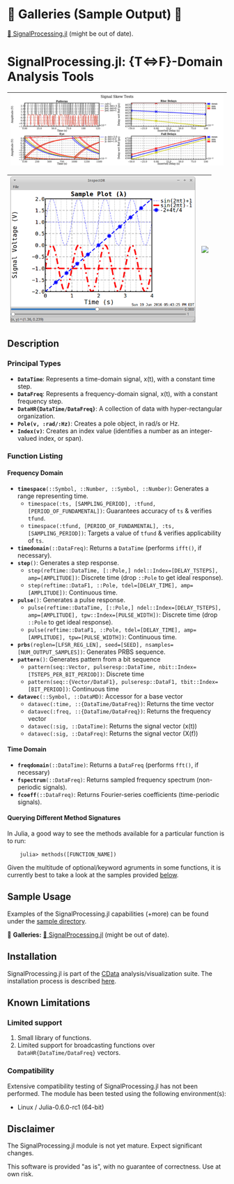 # :art: Galleries (Sample Output) :art:

[:satellite: SignalProcessing.jl](https://github.com/ma-laforge/FileRepo/tree/master/SignalProcessing/sampleplots/README.md) (might be out of date).

# SignalProcessing.jl: {T&hArr;F}-Domain Analysis Tools

| <img src="https://github.com/ma-laforge/FileRepo/blob/master/SignalProcessing/sampleplots/demo15.png" width="850"> |
| :---: |

| <img src="https://github.com/ma-laforge/FileRepo/blob/master/InspectDR/sampleplots/demo1.png" width="425"> | <img src="https://github.com/ma-laforge/FileRepo/blob/master/InspectDR/sampleplots/demo17.png" width="425"> |
| :---: | :---: |

## Description

### Principal Types

- **`DataTime`**: Represents a time-domain signal, x(t), with a constant time step.
- **`DataFreq`**: Represents a frequency-domain signal, x(t), with a constant frequency step.
- **`DataHR{DataTime/DataFreq}`**: A collection of data with hyper-rectangular organization.
- **`Pole(v, :rad/:Hz)`**: Creates a pole object, in rad/s or Hz.
- **`Index(v)`**: Creates an index value (identifies a number as an integer-valued index, or span).


### Function Listing

#### Frequency Domain

- **`timespace`**`(::Symbol, ::Number, ::Symbol, ::Number)`: Generates a range representing time.
  - `timespace(:ts, [SAMPLING_PERIOD], :tfund, [PERIOD_OF_FUNDAMENTAL])`: Guarantees accuracy of `ts` & verifies `tfund`.
  - `timespace(:tfund, [PERIOD_OF_FUNDAMENTAL], :ts, [SAMPLING_PERIOD])`: Targets a value of `tfund` & verifies applicability of `ts`.
- **`timedomain`**`(::DataFreq)`: Returns a `DataTime` (performs `ifft()`, if necessary).
- **`step`**`()`: Generates a step response.
  - `step(reftime::DataTime, [::Pole,] ndel::Index=[DELAY_TSTEPS], amp=[AMPLITUDE])`: Discrete time (drop `::Pole` to get ideal response).
  - `step(reftime::DataF1, ::Pole, tdel=[DELAY_TIME], amp=[AMPLITUDE])`: Continuous time.
- **`pulse`**`()`: Generates a pulse response.
  - `pulse(reftime::DataTime, [::Pole,] ndel::Index=[DELAY_TSTEPS], amp=[AMPLITUDE], tpw::Index=[PULSE_WIDTH])`: Discrete time (drop `::Pole` to get ideal response).
  - `pulse(reftime::DataF1, ::Pole, tdel=[DELAY_TIME], amp=[AMPLITUDE], tpw=[PULSE_WIDTH])`: Continuous time.
- **`prbs`**`(reglen=[LFSR_REG_LEN], seed=[SEED], nsamples=[NUM_OUTPUT_SAMPLES])`: Generates PRBS sequence.
- **`pattern`**`()`: Generates pattern from a bit sequence
  - `pattern(seq::Vector, pulseresp::DataTime, nbit::Index=[TSTEPS_PER_BIT_PERIOD])`: Discrete time
  - `pattern(seq::{Vector/DataF1}, pulseresp::DataF1, tbit::Index=[BIT_PERIOD])`: Continuous time
- **`datavec`**`(::Symbol, ::DataMD)`: Accessor for a base vector
  - `datavec(:time, ::{DataTime/DataFreq})`: Returns the time vector
  - `datavec(:freq, ::{DataTime/DataFreq})`: Returns the frequency vector
  - `datavec(:sig, ::DataTime)`: Returns the signal vector (x(t))
  - `datavec(:sig, ::DataFreq)`: Returns the signal vector (X(f))

#### Time Domain

- **`freqdomain`**`(::DataTime)`: Returns a `DataFreq` (performs `fft()`, if necessary)
- **`fspectrum`**`(::DataFreq)`: Returns sampled frequency spectrum (non-periodic signals).
- **`fcoeff`**`(::DataFreq)`: Returns Fourier-series coefficients (time-periodic signals).

#### Querying Different Method Signatures

In Julia, a good way to see the methods available for a particular function is to run:

		julia> methods([FUNCTION_NAME])

Given the multitude of optional/keyword agruments in some functions, it is currently best to take a look at the samples provided [below](#SampleUsage).

<a name="SampleUsage"></a>
## Sample Usage

Examples of the SignalProcessing.jl capabilities (+more) can be found under the [sample directory](sample/).

:art: **Galleries:** [:satellite: SignalProcessing.jl](https://github.com/ma-laforge/FileRepo/tree/master/SignalProcessing/sampleplots/README.md) (might be out of date).

<a name="Installation"></a>
## Installation

SignalProcessing.jl is part of the [CData](https://github.com/ma-laforge/CData.jl) analysis/visualization suite.  The installation process is described [here](https://github.com/ma-laforge/CData.jl#installation).

## Known Limitations

### Limited support

1. Small library of functions.
1. Limited support for broadcasting functions over `DataHR{DataTime/DataFreq}` vectors.

### Compatibility

Extensive compatibility testing of SignalProcessing.jl has not been performed.  The module has been tested using the following environment(s):

- Linux / Julia-0.6.0-rc1 (64-bit)

## Disclaimer

The SignalProcessing.jl module is not yet mature.  Expect significant changes.

This software is provided "as is", with no guarantee of correctness.  Use at own risk.

